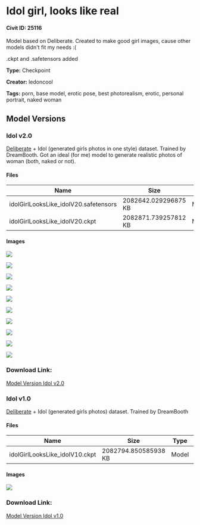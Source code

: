 # Idol girl, looks like real

#### Civit ID: 25116

<p>Model based on Deliberate. Created to make good girl images, cause other models didn't fit my needs :(</p><p></p><p>.ckpt and .safetensors added</p>

**Type:** Checkpoint

**Creator:** ledoncool

**Tags:** porn, base model, erotic pose, best photorealism, erotic, personal portrait, naked woman

## Model Versions

### Idol v2.0

<p><a target="_blank" rel="ugc" href="https://huggingface.co/XpucT/Deliberate">Deliberate</a> + Idol (generated girls photos in one style) dataset. Trained by DreamBooth. Got an ideal (for me) model to generate realistic photos of woman (both, naked or not).</p>

#### Files

| Name | Size | Type | Format | Download Url | AutoV1 | AutoV2 | SHA256 | CRC32 | BLAKE3 |
| --- | --- | --- | --- | --- | --- | --- | --- | --- | --- |
| idolGirlLooksLike_idolV20.safetensors | 2082642.029296875 KB | Model | SafeTensor | https://civitai.com/api/download/models/31267 | 30B2C632 | 79D4212825 | 79D4212825EC6B6967C00ECCB258FD0333521605EB27DF0FC1C6F0706A5300EB | 3D3B161C | B65FEF616B7105D58F7FB4120431A413E09B33605A608EB7A00699EEF4539AE3 |
| idolGirlLooksLike_idolV20.ckpt | 2082871.739257812 KB | Model | PickleTensor | https://civitai.com/api/download/models/31267?type=Model&format=PickleTensor&size=full&fp=fp16 | CD5D939C | 865AE708A9 | 865AE708A9F7D16ED0944D475007453C8173857E1CDF6730F67C7F7F4DCAAE79 | 28058883 | DBDCF23C1092786B15A58D3CC4C6ABC5B83E616CB76E8D64CF97887BFD95342F |

#### Images

<p><img src="https://image.civitai.com/xG1nkqKTMzGDvpLrqFT7WA/5d12d67a-d8ec-4e8d-6ec6-f47dc923f200/width=450/355646.jpeg" /></p>

<p><img src="https://image.civitai.com/xG1nkqKTMzGDvpLrqFT7WA/b12a4ad3-1766-4bf0-781b-2973b4ca6800/width=450/355645.jpeg" /></p>

<p><img src="https://image.civitai.com/xG1nkqKTMzGDvpLrqFT7WA/48ebe402-2fd2-4f60-090d-44ed69b3f600/width=450/355644.jpeg" /></p>

<p><img src="https://image.civitai.com/xG1nkqKTMzGDvpLrqFT7WA/e843d614-bd9f-4cc1-dd9e-3337b5ce5600/width=450/355643.jpeg" /></p>

<p><img src="https://image.civitai.com/xG1nkqKTMzGDvpLrqFT7WA/59caba82-5e86-47df-ba92-d072034e9100/width=450/355642.jpeg" /></p>

<p><img src="https://image.civitai.com/xG1nkqKTMzGDvpLrqFT7WA/dde1fd78-8d95-46c9-534b-d0d770398500/width=450/355641.jpeg" /></p>

<p><img src="https://image.civitai.com/xG1nkqKTMzGDvpLrqFT7WA/42d912e9-78db-4965-6db7-17eb16379500/width=450/355640.jpeg" /></p>

<p><img src="https://image.civitai.com/xG1nkqKTMzGDvpLrqFT7WA/6996570a-c12a-4be9-3f0b-019135073200/width=450/355639.jpeg" /></p>

<p><img src="https://image.civitai.com/xG1nkqKTMzGDvpLrqFT7WA/9f79c9f7-2703-4597-ed40-5978e0e3c000/width=450/355638.jpeg" /></p>

<p><img src="https://image.civitai.com/xG1nkqKTMzGDvpLrqFT7WA/55c338a3-f4e5-4c9e-7380-6b1fcc353100/width=450/355637.jpeg" /></p>

### Download Link:

[Model Version Idol v2.0](https://civitai.com/api/download/models/31267)

### Idol v1.0

<p><a rel="ugc" href="https://huggingface.co/XpucT/Deliberate">Deliberate</a> + Idol (generated girls photos) dataset. Trained by DreamBooth</p>

#### Files

| Name | Size | Type | Format | Download Url | AutoV1 | AutoV2 | SHA256 | CRC32 | BLAKE3 |
| --- | --- | --- | --- | --- | --- | --- | --- | --- | --- |
| idolGirlLooksLike_idolV10.ckpt | 2082794.850585938 KB | Model | PickleTensor | https://civitai.com/api/download/models/30050 | 791181AC | 9DF88D4751 | 9DF88D475164497F693AEE0FD2EEF1734B059EA22F6260B8C26877B25E066C9A | 89A16FF1 | 1838B310605FB6B377AB8922E7322E12F1F6FD413D72BE3A97ED34BFD3F74776 |

#### Images

<p><img src="https://image.civitai.com/xG1nkqKTMzGDvpLrqFT7WA/dbe53f81-1e8b-448e-de41-3f6fde47d600/width=450/340896.jpeg" /></p>

### Download Link:

[Model Version Idol v1.0](https://civitai.com/api/download/models/30050)

